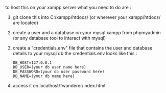 to host this on your xampp server what you need to do are :

1.  git clone this into C:/xampp/htdocs/ (or wherever your xampp/htdocs/ are located)
2.  create a user and a database on your mysql xampp from phpmyadmin (or any database tool to interact with mysql)
3.  create a "credentials.env" file that contains the user and database details to your mysql db the credentials.env looks like this :
   
        DB_HOST=127.0.0.1
        DB_USER=(your db user name here)
        DB_PASSWORD=(your db user password here)
        DB_NAME=(your db name here)
    
4.  access it on localhost/fwanderer/index.html
